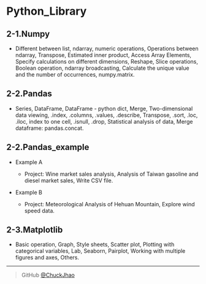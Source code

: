 # Python_Library

## 2-1.Numpy

* Different between list, ndarray, numeric operations, Operations between ndarray, Transpose, Estimated inner product, Access Array Elements, Specify calculations on different dimensions, Reshape, Slice operations, Boolean operation, ndarray broadcasting, Calculate the unique value and the number of occurrences, numpy.matrix.

## 2-2.Pandas

* Series, DataFrame, DataFrame - python dict, Merge, Two-dimensional data viewing, .index, .columns, .values, .describe, Transpose, .sort, .loc, .iloc, index to one cell, .isnull, .drop, Statistical analysis of data, Merge dataframe: pandas.concat.

## 2-2.Pandas_example

* Example A
    
    * Project: Wine market sales analysis, Analysis of Taiwan gasoline and diesel market sales, Write CSV file.

* Example B

    * Project: Meteorological Analysis of Hehuan Mountain, Explore wind speed data.

## 2-3.Matplotlib

* Basic operation, Graph, Style sheets, Scatter plot, Plotting with categorical variables, Lab, Seaborn, Pairplot, Working with multiple figures and axes, Others.

---

> GitHub [@ChuckJhao](https://github.com/ChuckJhao)
